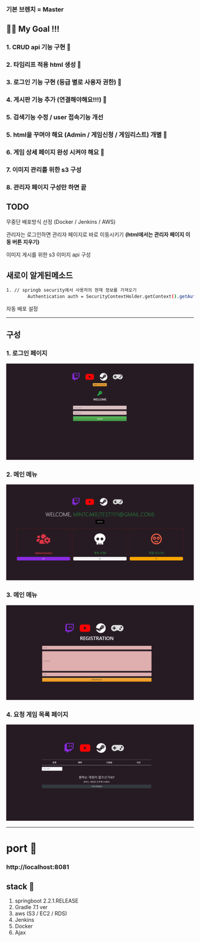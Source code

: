 ### 기본 브렌치  =  Master


## 🐹🐹  My Goal !!!

### 1. CRUD api 기능 구현 🙆
### 2. 타임리프 적용 html 생성 🙆
### 3. 로그인 기능 구현 (등급 별로 사용자 권한) 🙆
### 4. 게시판 기능 추가 (연결해야해요!!!) 🙆
### 5. 검색기능 수정 / user 접속기능 개선
### 5. html을 꾸며야 해요 (Admin / 게임신청 / 게임리스트) 개별 🙆
### 6. 게임 상세 페이지 완성 시켜야 해요 🙆
### 7. 이미지 관리를 위한 s3 구성
### 8. 관리자 페이지 구성만 하면 끝


## TODO

무중단 배포방식 선정 (Docker / Jenkins / AWS) 

관리자는 로그인하면 관리자 페이지로 바로 이동시키기 **(html에서는 관리자 페이지 이동 버튼 지우기)**

이미지 게시를 위한 s3 이미지 api 구성

## 새로이 알게된메소드
```bash
1. // springb security에서 사용자의 현재 정보를 가져오기
		Authentication auth = SecurityContextHolder.getContext().getAuthentication();
```

자동 배포 설정



 ------------------

## 구성

### 1. 로그인 페이지
![](./src/main/resources/image/html.png)

### 2. 메인 메뉴
![](./src/main/resources/image/main.png)

### 3. 메인 메뉴
![](./src/main/resources/image/ragi.png)

### 4. 요청 게임 목록 페이지
![](./src/main/resources/image/gallary.png)


---

# port 📱
### http://localhost:8081

## stack 🔨
1. springboot 2.2.1.RELEASE
2. Gradle 7.1 ver
3. aws (S3 / EC2 / RDS)
4. Jenkins
5. Docker
6. Ajax

